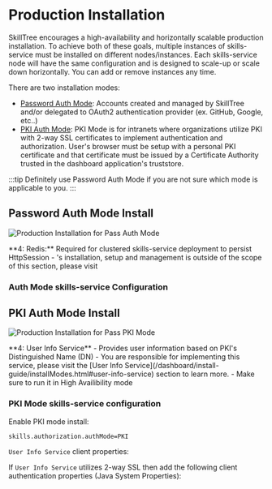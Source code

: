 # Production Installation

SkillTree encourages a high-availability and horizontally scalable production installation. 
To achieve both of these goals, multiple instances of skills-service must be installed on different nodes/instances. 
Each skills-service node will have the same configuration and is designed to scale-up or scale down horizontally. 
You can add or remove instances any time. 

<import-content path="/dashboard/install-guide/common/install-tip.html"/>

There are two installation modes: 

- [Password Auth Mode](/dashboard/install-guide/prodInstall.html#password-auth-mode-install): Accounts created and managed by SkillTree and/or delegated to OAuth2 authentication provider (ex. GitHub, Google, etc..)  
- [PKI Auth Mode](/dashboard/install-guide/prodInstall.html#pki-auth-mode-install): PKI Mode is for intranets where organizations utilize PKI with 2-way SSL certificates to implement authentication and authorization. User's browser must be setup with a personal PKI certificate and that certificate must be issued by a Certificate Authority trusted in the dashboard application's truststore.

:::tip
Definitely use Password Auth Mode if you are not sure which mode is applicable to you.
:::

## Password Auth Mode Install

<import-content path="/dashboard/install-guide/common/install-type-intro.html"/> 

![Production Installation for Pass Auth Mode](./diagrams/ProdInstall-Pass.jpg) 

<import-content path="/dashboard/install-guide/common/services-explanations.html"/>
**4: Redis:** Required for clustered skills-service deployment to persist HttpSession  
   - <external-url label="Redis" url="https://redis.io/"/>'s installation, setup and management is outside of the scope of this section, please visit <external-url label="https://redis.io/" url="https://redis.io/" />        
 
### Auth Mode skills-service Configuration

<import-content path="/dashboard/install-guide/common/prod-install-basic-config.html"/>
             

<import-content path="/dashboard/install-guide/common/ssl-props.html"/>

<import-content path="/dashboard/install-guide/common/prod-install-basic-jvm-props.html"/>

## PKI Auth Mode Install
<import-content path="/dashboard/install-guide/common/install-type-intro.html"/>

![Production Installation for Pass PKI Mode](./diagrams/ProdInstall-Pki.jpg)

<import-content path="/dashboard/install-guide/common/services-explanations.html"/>
**4: User Info Service** - Provides user information based on PKI's Distinguished Name (DN)
   - You are responsible for implementing this service, please visit the [User Info Service](/dashboard/install-guide/installModes.html#user-info-service) section to learn more.
   - Make sure to run it in High Availibility mode 

### PKI Mode skills-service configuration

<import-content path="/dashboard/install-guide/common/prod-install-basic-config.html"/>

Enable PKI mode install:
```properties
skills.authorization.authMode=PKI
```

<import-content path="/dashboard/install-guide/common/two-way-ssl-props.html"/>

``User Info Service`` client properties:
<import-content path="/dashboard/install-guide/common/user-info-service-props-endpoints.html"/>

If ``User Info Service`` utilizes 2-way SSL then add the following client authentication properties (Java System Properties):
<import-content path="/dashboard/install-guide/common/user-info-service-props-ssl.html"/>

<import-content path="/dashboard/install-guide/common/prod-install-basic-jvm-props.html"/>
